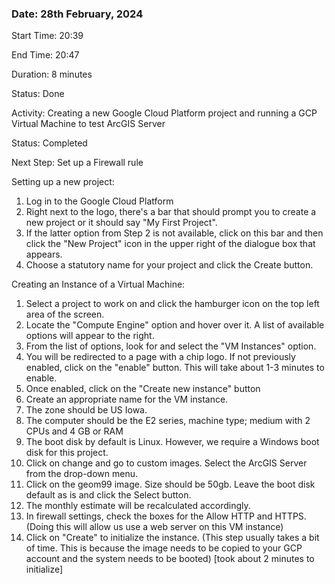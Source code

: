 ### Date: 28th February, 2024 

Start Time: 20:39

End Time: 20:47

Duration: 8 minutes 

Status: Done 

Activity: Creating a new Google Cloud Platform project and running a GCP Virtual Machine to test ArcGIS Server 

Status: Completed 

Next Step: Set up a Firewall rule

Setting up a new project:
1. Log in to the Google Cloud Platform 
2. Right next to the logo, there's a bar that should prompt you to create a new project or it should say "My First Project". 
3. If the latter option from Step 2 is not available, click on this bar and then click the "New Project" icon in the upper right of the dialogue box that appears. 
4. Choose a statutory name for your project and click the Create button. 

Creating an Instance of a Virtual Machine:
1. Select a project to work on and click the hamburger icon on the top left area of the screen. 
2. Locate the "Compute Engine" option and hover over it. A list of available options will appear to the right. 
3. From the list of options, look for and select the "VM Instances" option. 
4. You will be redirected to a page with a chip logo. If not previously enabled, click on the "enable" button. This will take about 1-3 minutes to enable. 
5. Once enabled, click on the "Create new instance" button 
6. Create an appropriate name for the VM instance. 
7. The zone should be US Iowa. 
8. The computer should be the E2 series, machine type; medium with 2 CPUs and 4 GB or RAM 
9. The boot disk by default is Linux. However, we require a Windows boot disk for this project. 
10. Click on change and go to custom images. Select the ArcGIS Server from the drop-down menu. 
11. Click on the geom99 image. Size should be 50gb. Leave the boot disk default as is and click the Select button. 
12. The monthly estimate will be recalculated accordingly. 
13. In firewall settings, check the boxes for the Allow HTTP and HTTPS. (Doing this will allow us use a web server on this VM instance) 
14. Click on "Create" to initialize the instance. (This step usually takes a bit of time. This is because the image needs to be copied to your GCP account and the system needs to be booted) [took about 2 minutes to initialize] 
